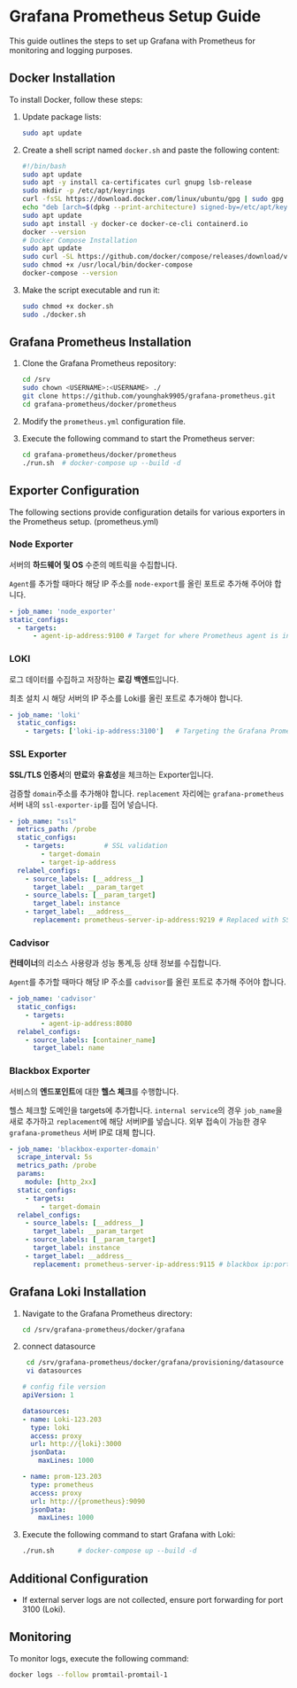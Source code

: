# Grafana Prometheus Setup Guide

This guide outlines the steps to set up Grafana with Prometheus for monitoring and logging purposes.

## Docker Installation

To install Docker, follow these steps:

1. Update package lists:
    ```bash
    sudo apt update
    ```

2. Create a shell script named `docker.sh` and paste the following content:
    ```bash
    #!/bin/bash
    sudo apt update
    sudo apt -y install ca-certificates curl gnupg lsb-release
    sudo mkdir -p /etc/apt/keyrings
    curl -fsSL https://download.docker.com/linux/ubuntu/gpg | sudo gpg --dearmor -o /etc/apt/keyrings/docker.gpg
    echo "deb [arch=$(dpkg --print-architecture) signed-by=/etc/apt/keyrings/docker.gpg] https://download.docker.com/linux/ubuntu $(lsb_release -cs) stable" | sudo tee /etc/apt/sources.list.d/docker.list > /dev/null
    sudo apt update
    sudo apt install -y docker-ce docker-ce-cli containerd.io
    docker --version
    # Docker Compose Installation
    sudo apt update
    sudo curl -SL https://github.com/docker/compose/releases/download/v2.23.0/docker-compose-linux-x86_64 -o /usr/local/bin/docker-compose
    sudo chmod +x /usr/local/bin/docker-compose
    docker-compose --version
    ```

3. Make the script executable and run it:
    ```bash
    sudo chmod +x docker.sh
    sudo ./docker.sh
    ```

## Grafana Prometheus Installation

1. Clone the Grafana Prometheus repository:
    ```bash
    cd /srv
    sudo chown <USERNAME>:<USERNAME> ./
    git clone https://github.com/younghak9905/grafana-prometheus.git
    cd grafana-prometheus/docker/prometheus
    ```

2. Modify the `prometheus.yml` configuration file.

3. Execute the following command to start the Prometheus server:
    ```bash
    cd grafana-prometheus/docker/prometheus
    ./run.sh  # docker-compose up --build -d
    ```

## Exporter Configuration

The following sections provide configuration details for various exporters in the Prometheus setup. (prometheus.yml)

  ### Node Exporter

  서버의 **하드웨어 및 OS** 수준의 메트릭을 수집합니다.

`Agent`를 추가할 때마다 해당  IP 주소를 `node-export`를 올린 포트로 추가해 주어야 합니다.
  ```yaml
- job_name: 'node_exporter'
  static_configs:
    - targets:
        - agent-ip-address:9100 # Target for where Prometheus agent is installed
```
  ### LOKI
 로그 데이터를 수집하고 저장하는 **로깅 백엔드**입니다.

최초 설치 시 해당 서버의 IP 주소를 Loki를 올린 포트로 추가해야 합니다.
```yaml
- job_name: 'loki'
  static_configs:
    - targets: ['loki-ip-address:3100']   # Targeting the Grafana Prometheus server
```

  ### SSL Exporter
 **SSL/TLS 인증서**의 **만료**와 **유효성**을 체크하는 Exporter입니다.

검증할 `domain`주소를 추가해야 합니다. `replacement` 자리에는  `grafana-prometheus` 서버 내의 `ssl-exporter-ip`를 집어 넣습니다.
```yaml
- job_name: "ssl"
  metrics_path: /probe
  static_configs:
    - targets:          # SSL validation
        - target-domain
        - target-ip-address
  relabel_configs:
    - source_labels: [__address__]
      target_label: __param_target
    - source_labels: [__param_target]
      target_label: instance
    - target_label: __address__
      replacement: prometheus-server-ip-address:9219 # Replaced with SSL Exporter service
```
  ### Cadvisor
**컨테이너**의 리소스 사용량과 성능 통계,등 상태 정보를 수집합니다.

`Agent`를 추가할 때마다 해당  IP 주소를 `cadvisor`를 올린 포트로 추가해 주어야 합니다.
```yaml
- job_name: 'cadvisor'
  static_configs:
    - targets:
        - agent-ip-address:8080
  relabel_configs:
    - source_labels: [container_name]
      target_label: name
```
  ### Blackbox Exporter
  서비스의 **엔드포인트**에 대한 **헬스 체크**를 수행합니다.

헬스 체크할 도메인을 targets에 추가합니다. `internal service`의 경우 `job_name`을 새로 추가하고  `replacement`에 해당 서버IP를 넣습니다.  외부 접속이 가능한 경우 `grafana-prometheus` 서버 IP로 대체 합니다.
```yaml
- job_name: 'blackbox-exporter-domain'
  scrape_interval: 5s
  metrics_path: /probe
  params:
    module: [http_2xx]
  static_configs:
    - targets:
        - target-domain
  relabel_configs:
    - source_labels: [__address__]
      target_label: __param_target
    - source_labels: [__param_target]
      target_label: instance
    - target_label: __address__
      replacement: prometheus-server-ip-address:9115 # blackbox ip:port
```

## Grafana Loki Installation


1. Navigate to the Grafana Prometheus directory:
    ```bash
    cd /srv/grafana-prometheus/docker/grafana
    ```
2. connect datasource
   ```bash
    cd /srv/grafana-prometheus/docker/grafana/provisioning/datasource
    vi datasources
    ```
    ```yaml
    # config file version
    apiVersion: 1

    datasources:
    - name: Loki-123.203
      type: loki
      access: proxy
      url: http://{loki}:3000  
      jsonData:
        maxLines: 1000   

    - name: prom-123.203
      type: prometheus
      access: proxy
      url: http://{prometheus}:9090
      jsonData:
        maxLines: 1000
    ```

3. Execute the following command to start Grafana with Loki:
    ```bash
    ./run.sh      # docker-compose up --build -d
    ```

## Additional Configuration

- If external server logs are not collected, ensure port forwarding for port 3100 (Loki).

## Monitoring

To monitor logs, execute the following command:
```bash
docker logs --follow promtail-promtail-1
